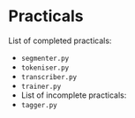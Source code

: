 # Practicals

List of completed practicals:
* `segmenter.py`
* `tokeniser.py`
* `transcriber.py`
* `trainer.py`
* List of incomplete practicals:
* `tagger.py`
